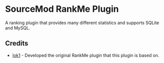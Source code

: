 # SourceMod RankMe Plugin

A ranking plugin that provides many different statistics and supports SQLite and MySQL.

## Credits

* [lok1](https://forums.alliedmods.net/showthread.php?t=155621) - Developed the original RankMe plugin that this plugin is based on.
